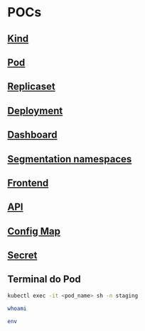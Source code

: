 # POCs

## [Kind](https://kind.sigs.k8s.io/)

## [Pod](pod/index.md)

## [Replicaset](replicaset/index.md)

## [Deployment](deployment/index.md)

## [Dashboard](dashboard/index.md)

## [Segmentation namespaces](environments/index.md)

## [Frontend](degree_calculator/index.md)

## [API](degree_api/index.md)

## [Config Map](config_map/index.md)

## [Secret](secrets/index.md)

## Terminal do Pod

```bash
kubectl exec -it <pod_name> sh -n staging

whoami

env
```
